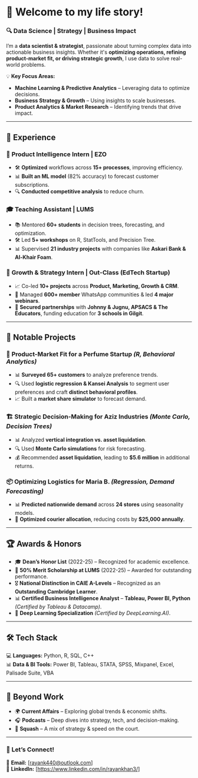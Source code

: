 # 👋 Welcome to my life story!  

### 🔍 Data Science | Strategy | Business Impact  

I’m a **data scientist & strategist**, passionate about turning complex data into actionable business insights. Whether it's **optimizing operations, refining product-market fit, or driving strategic growth**, I use data to solve real-world problems.  

💡 **Key Focus Areas:**  
- **Machine Learning & Predictive Analytics** – Leveraging data to optimize decisions.  
- **Business Strategy & Growth** – Using insights to scale businesses.  
- **Product Analytics & Market Research** – Identifying trends that drive impact.  

---

## 💼 **Experience**  

### 🔹 **Product Intelligence Intern | EZO**  
- 🛠 **Optimized** workflows across **15+ processes**, improving efficiency.  
- 📊 **Built an ML model** (82% accuracy) to forecast customer subscriptions.  
- 🔍 **Conducted competitive analysis** to reduce churn.  

### 🎓 **Teaching Assistant | LUMS**  
- 📚 Mentored **60+ students** in decision trees, forecasting, and optimization.  
- 🛠 Led **5+ workshops** on R, StatTools, and Precision Tree.  
- 📊 Supervised **21 industry projects** with companies like **Askari Bank & Al-Khair Foam**.  

### 🚀 **Growth & Strategy Intern | Out-Class (EdTech Startup)**  
- 📈 Co-led **10+ projects** across **Product, Marketing, Growth & CRM**.  
- 📢 Managed **600+ member** WhatsApp communities & led **4 major webinars**.  
- 🤝 **Secured partnerships** with **Johnny & Jugnu, APSACS & The Educators**, funding education for **3 schools in Gilgit**.  

---

## 🚀 **Notable Projects**  

### 🌿 **Product-Market Fit for a Perfume Startup** *(R, Behavioral Analytics)*  
- 📊 **Surveyed 65+ customers** to analyze preference trends.  
- 🔍 Used **logistic regression & Kansei Analysis** to segment user preferences and craft **distinct behavioral profiles**.  
- 📈 Built a **market share simulator** to forecast demand.  

### 🏗 **Strategic Decision-Making for Aziz Industries** *(Monte Carlo, Decision Trees)*  
- 📊 Analyzed **vertical integration vs. asset liquidation**.  
- 🔍 Used **Monte Carlo simulations** for risk forecasting.  
- 💰 Recommended **asset liquidation**, leading to **$5.6 million** in additional returns.  

### 📦 **Optimizing Logistics for Maria B.** *(Regression, Demand Forecasting)*  
- 📊 **Predicted nationwide demand** across **24 stores** using seasonality models.  
- 🚚 **Optimized courier allocation**, reducing costs by **$25,000 annually**.  

---
## 🏆 **Awards & Honors**  
- 🎓 **Dean’s Honor List** (2022-25) – Recognized for academic excellence.  
- 🏅 **50% Merit Scholarship at LUMS** (2022-25) – Awarded for outstanding performance.  
- 🎖 **National Distinction in CAIE A-Levels** – Recognized as an **Outstanding Cambridge Learner**.  
- 📊 **Certified Business Intelligence Analyst** – **Tableau, Power BI, Python** *(Certified by Tableau & Datacamp)*.  
- 🤖 **Deep Learning Specialization** *(Certified by DeepLearning.AI)*.  

---

## 🛠 **Tech Stack**  
💻 **Languages:** Python, R, SQL, C++  
📊 **Data & BI Tools:** Power BI, Tableau, STATA, SPSS, Mixpanel, Excel, Palisade Suite, VBA 

---

## 🌱 **Beyond Work**  
- 🌍 **Current Affairs** – Exploring global trends & economic shifts.  
- 🎧 **Podcasts** – Deep dives into strategy, tech, and decision-making.  
- 🏸 **Squash** – A mix of strategy & speed on the court.  

---

### 🔗 **Let’s Connect!**  
📩 **Email:** [rayank440@outlook.com]  
🔗 **LinkedIn:** [https://www.linkedin.com/in/rayankhan3/] 
